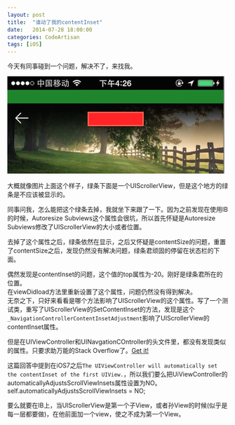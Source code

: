 ```yaml
---
layout: post
title:  "谁动了我的contentInset"
date:   2014-07-28 18:00:00
categories: CodeArtisan
tags: [iOS]
---
```


今天有同事碰到一个问题，解决不了，来找我。

![问题图片](/assets/images/2014-07-28-01.png)

大概就像图片上面这个样子，绿条下面是一个UIScrollerView，但是这个地方的绿条是不应该被显示的。  

同事问我，怎么能把这个绿条去掉，我就坐下来跟了一下。因为之前发现在使用IB的时候，Autoresize Subviews这个属性会很坑，所以首先怀疑是Autoresize Subviews修改了UIScrollerView的大小或者位置。  

去掉了这个属性之后，绿条依然在显示，之后又怀疑是contentSize的问题，重置了contentSize之后，发现仍然没有解决问题，绿条君顽固的停留在状态栏的下面。  

偶然发现是contentInset的问题，这个值的top属性为-20。刚好是绿条君所在的位置。  
在viewDidload方法里重新设置了这个属性，问题仍然没有得到解决。  
无奈之下，只好来看看是哪个方法影响了UIScrollerView的这个属性。写了一个测试类，重写了UIScrollerView的SetContentInset的方法，发现是这个`_NavigationControllerContentInsetAdjustment`影响了UIScrollerView的contentInset属性。

但是在UIViewController和UINavgationCOntroller的头文件里，都没有发现类似的属性。只要求助万能的Stack Overflow了。[Get it!](http://stackoverflow.com/questions/18924431/ios-7-navigationcontroller-is-setting-the-contentinset-and-contentoffset-of-m )  

这篇回答中提到在iOS7之后`The UIViewController will automatically set the contentInset of the first UIView.`，所以我们要么把UiViewController的automaticallyAdjustsScrollViewInsets属性设置为NO。
	self.automaticallyAdjustsScrollViewInsets = NO;
	
要么就要在IB上，当UIScrollerView是第一个子View，或者孙View的时候(似乎是每一层都要做)，在他前面加一个view，使之不成为第一个View。
